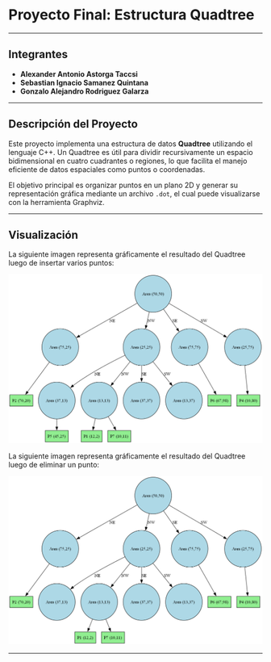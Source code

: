 # Proyecto Final: Estructura **Quadtree**

---

## Integrantes

- **Alexander Antonio Astorga Taccsi**
- **Sebastian Ignacio Samanez Quintana**
- **Gonzalo Alejandro Rodriguez Galarza**

---

## Descripción del Proyecto

Este proyecto implementa una estructura de datos **Quadtree** utilizando el lenguaje C++. Un Quadtree es útil para dividir recursivamente un espacio bidimensional en cuatro cuadrantes o regiones, lo que facilita el manejo eficiente de datos espaciales como puntos o coordenadas.

El objetivo principal es organizar puntos en un plano 2D y generar su representación gráfica mediante un archivo `.dot`, el cual puede visualizarse con la herramienta Graphviz.

---

## Visualización

La siguiente imagen representa gráficamente el resultado del Quadtree luego de insertar varios puntos:

![Visualización del Quadtree](quadtree_proyect.png)

La siguiente imagen representa gráficamente el resultado del Quadtree luego de eliminar un punto:

![Visualización del Quadtree 2](quadtree_proyect_2.png)

---
